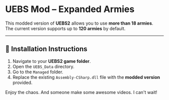 # UEBS Mod – Expanded Armies

This modded version of **UEBS2** allows you to use **more than 18 armies**.  
The current version supports up to **120 armies** by default.

---

## 🔧 Installation Instructions

1. Navigate to your **UEBS2 game folder**.
2. Open the `UEBS_Data` directory.
3. Go to the `Managed` folder.
4. Replace the existing `Assembly-CSharp.dll` file with the **modded version** provided.





Enjoy the chaos. And someone make some awesome videos. I can't wait!
